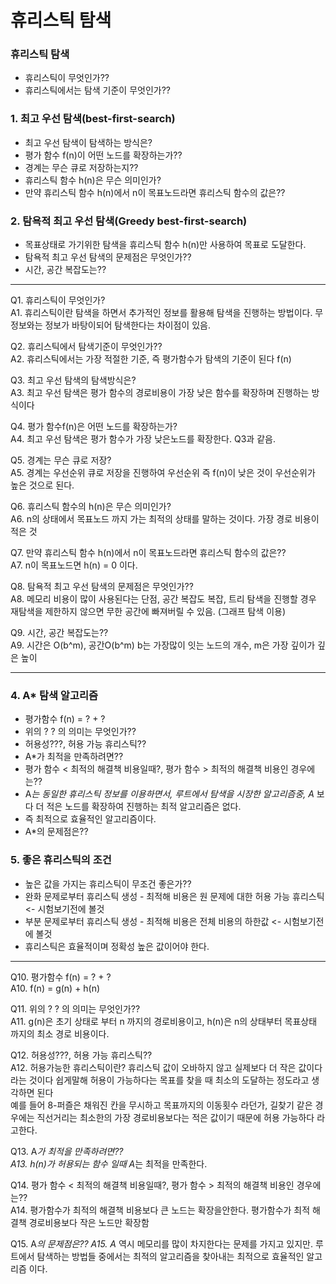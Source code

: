 # 휴리스틱 탐색

### 휴리스틱 탐색
* 휴리스틱이 무엇인가??
* 휴리스틱에서는 탐색 기준이 무엇인가??

### 1. 최고 우선 탐색(best-first-search)
* 최고 우선 탐색이 탐색하는 방식은?
* 평가 함수 f(n)이 어떤 노드를 확장하는가??
* 경계는 무슨 큐로 저장하는지??
* 휴리스틱 함수 h(n)은 무슨 의미인가?
* 만약 휴리스틱 함수 h(n)에서 n이 목표노드라면 휴리스틱 함수의 값은??


### 2. 탐욕적 최고 우선 탐색(Greedy best-first-search)
* 목표상태로 가기위한 탐색을 휴리스틱 함수 h(n)만 사용하여 목표로 도달한다.
* 탐욕적 최고 우선 탐색의 문제점은 무엇인가??
* 시간, 공간 복잡도는??

----------------------------------------------------------------------------

Q1. 휴리스틱이 무엇인가? <br>
A1. 휴리스틱이란 탐색을 하면서 추가적인 정보를 활용해 탐색을 진행하는 방법이다. 무정보와는 정보가 바탕이되어 탐색한다는 차이점이 있음.

Q2. 휴리스틱에서 탐색기준이 무엇인가??<br>
A2. 휴리스틱에서는 가장 적절한 기준, 즉 평가함수가 탐색의 기준이 된다 f(n)

Q3. 최고 우선 탐색의 탐색방식은?<br>
A3. 최고 우선 탐색은 평가 함수의 경로비용이 가장 낮은 함수를 확장하며 진행하는 방식이다

Q4. 평가 함수f(n)은 어떤 노드를 확장하는가?<br>
A4. 최고 우선 탐색은 평가 함수가 가장 낮은노드를 확장한다. Q3과 같음.

Q5. 경계는 무슨 큐로 저장?<br>
A5. 경계는 우선순위 큐로 저장을 진행하여 우선순위 즉 f(n)이 낮은 것이 우선순위가 높은 것으로 된다.

Q6. 휴리스틱 함수의 h(n)은 무슨 의미인가?<br>
A6. n의 상태에서 목표노드 까지 가는 최적의 상태를 말하는 것이다. 가장 경로 비용이 적은 것

Q7. 만약 휴리스틱 함수 h(n)에서 n이 목표노드라면 휴리스틱 함수의 값은??<br>
A7. n이 목표노드면 h(n) = 0 이다.

Q8. 탐욕적 최고 우선 탐색의 문제점은 무엇인가??<br>
A8. 메모리 비용이 많이 사용된다는 단점, 공간 복잡도 복잡, 트리 탐색을 진행할 경우 재탐색을 제한하지 않으면 무한 공간에 빠져버릴 수 있음. (그래프 탐색 이용)

Q9. 시간, 공간 복잡도는??<br>
A9. 시간은 O(b^m), 공간O(b^m) b는 가장많이 잇는 노드의 개수, m은 가장 깊이가 깊은 높이

--------------------------------------------------------------------

### 4. A* 탐색 알고리즘
* 평가함수 f(n) = ? + ?
* 위의 ? ? 의 의미는 무엇인가??
* 허용성???, 허용 가능 휴리스틱??
* A*가 최적을 만족하려면??
* 평가 함수 < 최적의 해결책 비용일때?, 평가 함수 > 최적의 해결책 비용인 경우에는??
* A*는 동일한 휴리스틱 정보를 이용하면서, 루트에서 탐색을 시장한 알고리즘중, A* 보다 더 적은 노드를 확장하여 진행하는 최적 알고리즘은 없다.
* 즉 최적으로 효율적인 알고리즘이다.
* A*의 문제점은??

### 5. 좋은 휴리스틱의 조건
* 높은 값을 가지는 휴리스틱이 무조건 좋은가??
* 완화 문제로부터 휴리스틱 생성 - 최적해 비용은 원 문제에 대한 허용 가능 휴리스틱 <- 시험보기전에 볼것
* 부분 문제로부터 휴리스틱 생성 - 최적해 비용은 전체 비용의 하한값 <- 시험보기전에 볼것
* 휴리스틱은 효율적이며 정확성 높은 값이어야 한다. 
---------------------------------------------------------------------

Q10. 평가함수 f(n) = ? + ?<br>
A10. f(n) = g(n) + h(n)

Q11. 위의 ? ? 의 의미는 무엇인가??<br>
A11. g(n)은 초기 상태로 부터 n 까지의 경로비용이고, h(n)은 n의 상태부터 목표상태 까지의 최소 경로 비용이다.

Q12. 허용성???, 허용 가능 휴리스틱??<br>
A12. 허용가능한 휴리스틱이란? 휴리스틱 값이 오바하지 않고 실제보다 더 작은 값이다 라는 것이다 쉽게말해 허용이 가능하다는 목표를 찾을 때 최소의 도달하는 정도라고 생각하면 된다
<br> 예를 들어 8-퍼즐은 채워진 칸을 무시하고 목표까지의 이동횟수 라던가, 길찾기 같은 경우에는 직선거리는 최소한의 가장 경로비용보다는 적은 값이기 때문에 허용 가능하다 라고한다.

Q13. A*가 최적을 만족하려면??<br>
A13. h(n)가 허용되는 함수 일때 A*는 최적을 만족한다.

Q14. 평가 함수 < 최적의 해결책 비용일때?, 평가 함수 > 최적의 해결책 비용인 경우에는??<br>
A14. 평가함수가 최적의 해결책 비용보다 큰 노드는 확장을안한다. 평가함수가 최적 해결책 경로비용보다 작은 노드만 확장함

Q15. A*의 문제점은??
A15. A* 역시 메모리를 많이 차지한다는 문제를 가지고 있지만. 루트에서 탐색하는 방법들 중에서는 최적의 알고리즘을 찾아내는 최적으로 효율적인 알고리즘 이다.
